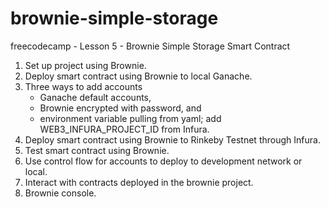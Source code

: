 # brownie-simple-storage
freecodecamp - Lesson 5 - Brownie Simple Storage Smart Contract

1. Set up project using Brownie.
2. Deploy smart contract using Brownie to local Ganache.
3. Three ways to add accounts 
   * Ganache default accounts,
   * Brownie encrypted with password, and 
   * environment variable pulling from yaml; add WEB3_INFURA_PROJECT_ID from Infura.
4. Deploy smart contract using Brownie to Rinkeby Testnet through Infura. 
5. Test smart contract using Brownie.
6. Use control flow for accounts to deploy to development network or local.
7. Interact with contracts deployed in the brownie project.
8. Brownie console.
